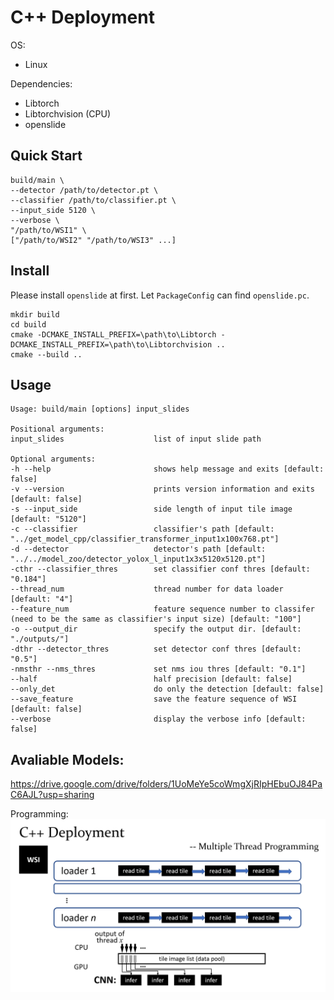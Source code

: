 # C++ Deployment

OS: 
 - Linux

Dependencies:
 - Libtorch
 - Libtorchvision (CPU)
 - openslide

## Quick Start
```
build/main \
--detector /path/to/detector.pt \
--classifier /path/to/classifier.pt \
--input_side 5120 \
--verbose \
"/path/to/WSI1" \
["/path/to/WSI2" "/path/to/WSI3" ...]
```

## Install
Please install `openslide` at first. Let `PackageConfig` can find `openslide.pc`.
```
mkdir build
cd build
cmake -DCMAKE_INSTALL_PREFIX=\path\to\Libtorch -DCMAKE_INSTALL_PREFIX=\path\to\Libtorchvision ..
cmake --build ..
```

## Usage
```
Usage: build/main [options] input_slides 

Positional arguments:
input_slides                    list of input slide path

Optional arguments:
-h --help                       shows help message and exits [default: false]
-v --version                    prints version information and exits [default: false]
-s --input_side                 side length of input tile image [default: "5120"]
-c --classifier                 classifier's path [default: "../get_model_cpp/classifier_transformer_input1x100x768.pt"]
-d --detector                   detector's path [default: "../../model_zoo/detector_yolox_l_input1x3x5120x5120.pt"]
-cthr --classifier_thres        set classifier conf thres [default: "0.184"]
--thread_num                    thread number for data loader [default: "4"]
--feature_num                   feature sequence number to classifer (need to be the same as classifier's input size) [default: "100"]
-o --output_dir                 specify the output dir. [default: "./outputs/"]
-dthr --detector_thres          set detector conf thres [default: "0.5"]
-nmsthr --nms_thres             set nms iou thres [default: "0.1"]
--half                          half precision [default: false]
--only_det                      do only the detection [default: false]
--save_feature                  save the feature sequence of WSI [default: false]
--verbose                       display the verbose info [default: false]
```

## Avaliable Models:
https://drive.google.com/drive/folders/1UoMeYe5coWmgXjRIpHEbuOJ84PaC6AJL?usp=sharing

Programming:
![programming](programming.png)
